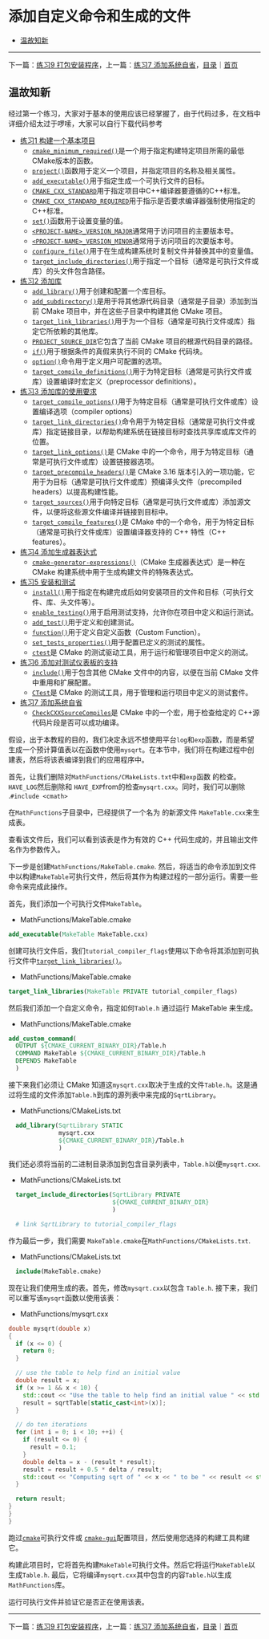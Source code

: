# 添加自定义命令和生成的文件

- [温故知新](#温故知新)

---
下一篇：[练习9 打包安装程序](../practice-09/)，上一篇：[练习7 添加系统自省](../practice-07/)，[目录](#添加自定义命令和生成的文件)｜[首页](../README.md)

## 温故知新

经过第一个练习，大家对于基本的使用应该已经掌握了，由于代码过多，在文档中详细介绍太过于啰嗦，大家可以自行下载代码参考

- [练习1 构建一个基本项目](../practice-01/)
    - [`cmake_minimum_required()`](https://cmake.org/cmake/help/latest/command/cmake_minimum_required.html#command:cmake_minimum_required)是一个用于指定构建特定项目所需的最低CMake版本的函数。
    - [`project()`](https://cmake.org/cmake/help/latest/command/project.html#command:project)函数用于定义一个项目，并指定项目的名称及相关属性。
    - [`add_executable()`](https://cmake.org/cmake/help/latest/command/add_executable.html#command:add_executable)用于指定生成一个可执行文件的目标。
    - [`CMAKE_CXX_STANDARD`](https://cmake.org/cmake/help/latest/variable/CMAKE_CXX_STANDARD.html#variable:CMAKE_CXX_STANDARD)用于指定项目中C++编译器要遵循的C++标准。
    - [`CMAKE_CXX_STANDARD_REQUIRED`](https://cmake.org/cmake/help/latest/variable/CMAKE_CXX_STANDARD_REQUIRED.html#variable:CMAKE_CXX_STANDARD_REQUIRED)用于指示是否要求编译器强制使用指定的C++标准。
    - [`set()`](https://cmake.org/cmake/help/latest/command/set.html#command:set)函数用于设置变量的值。
    - [`<PROJECT-NAME>_VERSION_MAJOR`](https://cmake.org/cmake/help/latest/variable/PROJECT-NAME_VERSION_MAJOR.html#variable:_VERSION_MAJOR)通常用于访问项目的主要版本号。
    - [`<PROJECT-NAME>_VERSION_MINOR`](https://cmake.org/cmake/help/latest/variable/PROJECT-NAME_VERSION_MINOR.html#variable:_VERSION_MINOR)通常用于访问项目的次要版本号。
    - [`configure_file()`](https://cmake.org/cmake/help/latest/command/configure_file.html#command:configure_file)用于在生成构建系统时复制文件并替换其中的变量值。
    - [`target_include_directories()`](https://cmake.org/cmake/help/latest/command/target_include_directories.html#command:target_include_directories)用于指定一个目标（通常是可执行文件或库）的头文件包含路径。
- [练习2 添加库](../practice-02/)
    - [`add_library()`](https://cmake.org/cmake/help/latest/command/add_library.html#command:add_library)用于创建和配置一个库目标。
    - [`add_subdirectory()`](https://cmake.org/cmake/help/latest/command/add_subdirectory.html#command:add_subdirectory)是用于将其他源代码目录（通常是子目录）添加到当前 CMake 项目中，并在这些子目录中构建其他 CMake 项目。
    - [`target_link_libraries()`](https://cmake.org/cmake/help/latest/command/target_link_libraries.html#command:target_link_libraries)用于为一个目标（通常是可执行文件或库）指定它所依赖的其他库。
    - [`PROJECT_SOURCE_DIR`](https://cmake.org/cmake/help/latest/variable/PROJECT_SOURCE_DIR.html#variable:PROJECT_SOURCE_DIR)它包含了当前 CMake 项目的根源代码目录的路径。
    - [`if()`](https://cmake.org/cmake/help/latest/command/if.html#command:if)用于根据条件的真假来执行不同的 CMake 代码块。
    - [`option()`](https://cmake.org/cmake/help/latest/command/option.html#command:option)命令用于定义用户可配置的选项。
    - [`target_compile_definitions()`](https://cmake.org/cmake/help/latest/command/target_compile_definitions.html#command:target_compile_definitions)用于为特定目标（通常是可执行文件或库）设置编译时宏定义（preprocessor definitions）。
- [练习3 添加库的使用要求](../practice-03/)
    - [`target_compile_options()`](https://cmake.org/cmake/help/latest/command/target_compile_options.html#command:target_compile_options)用于为特定目标（通常是可执行文件或库）设置编译选项（compiler options）
    - [`target_link_directories()`](https://cmake.org/cmake/help/latest/command/target_link_directories.html#command:target_link_directories)命令用于为特定目标（通常是可执行文件或库）指定链接目录，以帮助构建系统在链接目标时查找共享库或库文件的位置。
    - [`target_link_options()`](https://cmake.org/cmake/help/latest/command/target_link_options.html#command:target_link_options)是 CMake 中的一个命令，用于为特定目标（通常是可执行文件或库）设置链接器选项。
    - [`target_precompile_headers()`](https://cmake.org/cmake/help/latest/command/target_precompile_headers.html#command:target_precompile_headers)是 CMake 3.16 版本引入的一项功能，它用于为目标（通常是可执行文件或库）预编译头文件（precompiled headers）以提高构建性能。
    - [`target_sources()`](https://cmake.org/cmake/help/latest/command/target_sources.html#command:target_sources)用于向特定目标（通常是可执行文件或库）添加源文件，以便将这些源文件编译并链接到目标中。
    - [`target_compile_features()`](https://cmake.org/cmake/help/latest/command/target_compile_features.html#command:target_compile_features)是 CMake 中的一个命令，用于为特定目标（通常是可执行文件或库）设置编译器支持的 C++ 特性（C++ features）。
- [练习4 添加生成器表达式](../practice-04/)
    - [`cmake-generator-expressions()`](https://cmake.org/cmake/help/latest/manual/cmake-generator-expressions.7.html#manual:cmake-generator-expressions(7))（CMake 生成器表达式）是一种在 CMake 构建系统中用于生成构建文件的特殊表达式。
- [练习5 安装和测试](../practice-05/)
    - [`install()`](https://cmake.org/cmake/help/latest/command/install.html#command:install)用于指定在构建完成后如何安装项目的文件和目标（可执行文件、库、头文件等）。
    - [`enable_testing()`](https://cmake.org/cmake/help/latest/command/enable_testing.html#command:enable_testing)用于启用测试支持，允许你在项目中定义和运行测试。
    - [`add_test()`](https://cmake.org/cmake/help/latest/command/add_test.html#command:add_test)用于定义和创建测试。
    - [`function()`](https://cmake.org/cmake/help/latest/command/function.html#command:function)用于定义自定义函数（Custom Function）。
    - [`set_tests_properties()`](https://cmake.org/cmake/help/latest/command/set_tests_properties.html#command:set_tests_properties)用于配置已定义的测试的属性。
    - [`ctest`](https://cmake.org/cmake/help/latest/manual/ctest.1.html#manual:ctest(1))是 CMake 的测试驱动工具，用于运行和管理项目中定义的测试。
- [练习6 添加对测试仪表板的支持](../practice-06/)
    - [`include()`](https://cmake.org/cmake/help/latest/command/include.html#command:include)用于包含其他 CMake 文件中的内容，以便在当前 CMake 文件中重用和扩展配置。
    - [`CTest`](https://cmake.org/cmake/help/latest/module/CTest.html#module:CTest)是 CMake 的测试工具，用于管理和运行项目中定义的测试套件。
- [练习7 添加系统自省](../practice-07/)
    - [`CheckCXXSourceCompiles`](https://cmake.org/cmake/help/latest/module/CheckCXXSourceCompiles.html#module:CheckCXXSourceCompiles)是 CMake 中的一个宏，用于检查给定的 C++源代码片段是否可以成功编译。

假设，出于本教程的目的，我们决定永远不想使用平台`log`和`exp`函数，而是希望生成一个预计算值表以在函数中使用`mysqrt`。在本节中，我们将在构建过程中创建表，然后将该表编译到我们的应用程序中。

首先，让我们删除对`MathFunctions/CMakeLists.txt`中和`exp`函数 的检查。`HAVE_LOG`然后删除和 `HAVE_EXP`from的检查`mysqrt.cxx`。同时，我们可以删除 .`#include <cmath>`

在`MathFunctions`子目录中，已经提供了一个名为 的新源文件 `MakeTable.cxx`来生成表。

查看该文件后，我们可以看到该表是作为有效的 C++ 代码生成的，并且输出文件名作为参数传入。

下一步是创建`MathFunctions/MakeTable.cmake`. 然后，将适当的命令添加到文件中以构建`MakeTable`可执行文件，然后将其作为构建过程的一部分运行。需要一些命令来完成此操作。

首先，我们添加一个可执行文件`MakeTable`。

- MathFunctions/MakeTable.cmake 

```cmake
add_executable(MakeTable MakeTable.cxx)
```

创建可执行文件后，我们`tutorial_compiler_flags`使用以下命令将其添加到可执行文件中[`target_link_libraries()`](https://cmake.org/cmake/help/latest/command/target_link_libraries.html#command:target_link_libraries)。

- MathFunctions/MakeTable.cmake 

```cmake
target_link_libraries(MakeTable PRIVATE tutorial_compiler_flags)
```

然后我们添加一个自定义命令，指定如何`Table.h` 通过运行 MakeTable 来生成。

- MathFunctions/MakeTable.cmake 

```cmake
add_custom_command(
  OUTPUT ${CMAKE_CURRENT_BINARY_DIR}/Table.h
  COMMAND MakeTable ${CMAKE_CURRENT_BINARY_DIR}/Table.h
  DEPENDS MakeTable
  )
```

接下来我们必须让 CMake 知道这`mysqrt.cxx`取决于生成的文件`Table.h`。这是通过将生成的文件添加`Table.h`到库的源列表中来完成的`SqrtLibrary`。

- MathFunctions/CMakeLists.txt 

```cmake
  add_library(SqrtLibrary STATIC
              mysqrt.cxx
              ${CMAKE_CURRENT_BINARY_DIR}/Table.h
              )
```

我们还必须将当前的二进制目录添加到包含目录列表中，`Table.h`以便`mysqrt.cxx`.

- MathFunctions/CMakeLists.txt 

```cmake
  target_include_directories(SqrtLibrary PRIVATE
                             ${CMAKE_CURRENT_BINARY_DIR}
                             )

  # link SqrtLibrary to tutorial_compiler_flags
```

作为最后一步，我们需要 `MakeTable.cmake`在`MathFunctions/CMakeLists.txt`.

- MathFunctions/CMakeLists.txt 

```cmake
  include(MakeTable.cmake)
```

现在让我们使用生成的表。首先，修改`mysqrt.cxx`以包含 `Table.h`. 接下来，我们可以重写该`mysqrt`函数以使用该表：

- MathFunctions/mysqrt.cxx 

```cpp
double mysqrt(double x)
{
  if (x <= 0) {
    return 0;
  }

  // use the table to help find an initial value
  double result = x;
  if (x >= 1 && x < 10) {
    std::cout << "Use the table to help find an initial value " << std::endl;
    result = sqrtTable[static_cast<int>(x)];
  }

  // do ten iterations
  for (int i = 0; i < 10; ++i) {
    if (result <= 0) {
      result = 0.1;
    }
    double delta = x - (result * result);
    result = result + 0.5 * delta / result;
    std::cout << "Computing sqrt of " << x << " to be " << result << std::endl;
  }

  return result;
}
}
}
```

跑过[`cmake`](https://cmake.org/cmake/help/latest/manual/cmake.1.html#manual:cmake(1))可执行文件或 [`cmake-gui`](https://cmake.org/cmake/help/latest/manual/cmake-gui.1.html#manual:cmake-gui(1))配置项目，然后使用您选择的构建工具构建它。

构建此项目时，它将首先构建`MakeTable`可执行文件。然后它将运行`MakeTable`以生成`Table.h`. 最后，它将编译`mysqrt.cxx`其中包含的内容`Table.h`以生成 `MathFunctions`库。

运行可执行文件并验证它是否正在使用该表。

---
下一篇：[练习9 打包安装程序](../practice-09/)，上一篇：[练习7 添加系统自省](../practice-07/)，[目录](#添加自定义命令和生成的文件)｜[首页](../README.md)